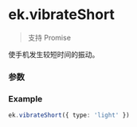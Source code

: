 # ek.vibrateShort

> <Icon type="success" /> 支持 Promise

使手机发生较短时间的振动。

### 参数

<Props :data="props" options />

### Example

```ts
ek.vibrateShort({ type: 'light' })
```

<script setup>
const props = [
    {
        name: "type", 
        type: "string",
        default: "",
        required: true, 
        desc: "震动强度, 有效值为：heavy、medium、light"
    },
]
</script>
